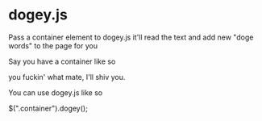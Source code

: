 dogey.js
========

Pass a container element to dogey.js it'll read the text and add new "doge words" to the page for you

Say you have a container like so

   <div class="container">
     <p>you fuckin' what mate, I'll shiv you.</p>
   </div>
  
You can use dogey.js like so

   $(".container").dogey();
